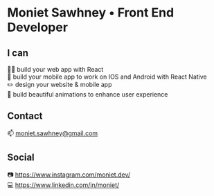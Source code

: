# Moniet Sawhney • Front End Developer

## I can 
👨‍💻  build your web app with React \
📱  build your mobile app to work on IOS and Android with React Native \
✏️  design your website & mobile app \
🍃  build beautiful animations to enhance user experience 

## Contact 
📫  moniet.sawhney@gmail.com 

## Social 
📷  https://www.instagram.com/moniet.dev/ \
💻  https://www.linkedin.com/in/moniet/ 
